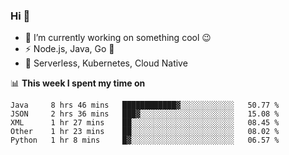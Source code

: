 ### Hi 👋

<!--
**nodejh/nodejh** is a ✨ _special_ ✨ repository because its `README.md` (this file) appears on your GitHub profile.

Here are some ideas to get you started:

- 🔭 I’m currently working on ...
- 🌱 I’m currently learning ...
- 👯 I’m looking to collaborate on ...
- 🤔 I’m looking for help with ...
- 💬 Ask me about ...
- 📫 How to reach me: ...
- 😄 Pronouns: ...
- ⚡ Fun fact: ...
-->

- 🔭 I’m currently working on something cool :wink:
- ⚡ Node.js, Java, Go :thought_balloon:
- 🤖 Serverless, Kubernetes, Cloud Native

📊 **This week I spent my time on**

<!--START_SECTION:waka-->
```text
Java     8 hrs 46 mins   ████████████▓░░░░░░░░░░░░   50.77 % 
JSON     2 hrs 36 mins   ███▓░░░░░░░░░░░░░░░░░░░░░   15.08 % 
XML      1 hr 27 mins    ██░░░░░░░░░░░░░░░░░░░░░░░   08.45 % 
Other    1 hr 23 mins    ██░░░░░░░░░░░░░░░░░░░░░░░   08.02 % 
Python   1 hr 8 mins     █▓░░░░░░░░░░░░░░░░░░░░░░░   06.57 % 
```
<!--END_SECTION:waka-->


<!--
:traffic_light: **Visitors**

![visitors](https://visitor-badge.glitch.me/badge?page_id=nodejh.nodejh)
-->
